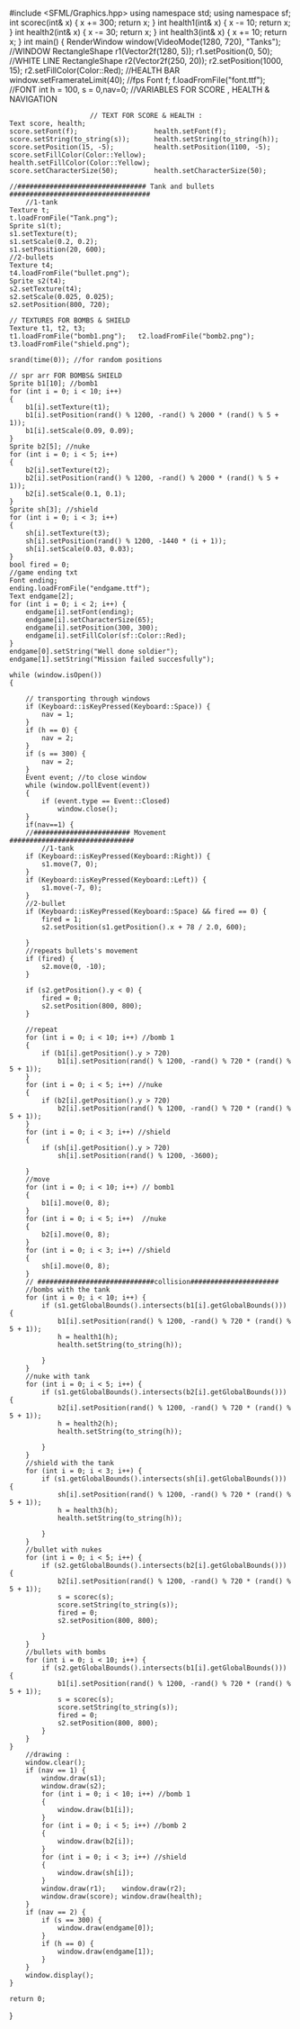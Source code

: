 #include <SFML/Graphics.hpp>
using namespace std;
using namespace sf;
int scorec(int& x) {
	x += 300;
	return x;
}
int health1(int& x) {
	x -= 10;
	return x;
}
int health2(int& x) {
	x -= 30;
	return x;
}
int health3(int& x) {
	x += 10;
	return x;
}
int main()
{
	RenderWindow window(VideoMode(1280, 720), "Tanks"); //WINDOW
	RectangleShape r1(Vector2f(1280, 5)); r1.setPosition(0, 50); //WHITE LINE
	RectangleShape r2(Vector2f(250, 20)); r2.setPosition(1000, 15); r2.setFillColor(Color::Red); //HEALTH BAR
	window.setFramerateLimit(40); //fps
	Font f; f.loadFromFile("font.ttf"); //FONT
	int h = 100, s = 0,nav=0; //VARIABLES FOR SCORE , HEALTH & NAVIGATION

						// TEXT FOR SCORE & HEALTH :
	Text score, health;
	score.setFont(f);					health.setFont(f);
	score.setString(to_string(s));	    health.setString(to_string(h));
	score.setPosition(15, -5);		    health.setPosition(1100, -5);
	score.setFillColor(Color::Yellow);  health.setFillColor(Color::Yellow);
	score.setCharacterSize(50);		    health.setCharacterSize(50);
	
	//################################ Tank and bullets ###################################
		//1-tank
	Texture t;
	t.loadFromFile("Tank.png");
	Sprite s1(t);
	s1.setTexture(t);
	s1.setScale(0.2, 0.2);
	s1.setPosition(20, 600);
	//2-bullets
	Texture t4;
	t4.loadFromFile("bullet.png");
	Sprite s2(t4);
	s2.setTexture(t4);
	s2.setScale(0.025, 0.025);
	s2.setPosition(800, 720);

	// TEXTURES FOR BOMBS & SHIELD
	Texture t1, t2, t3;
	t1.loadFromFile("bomb1.png"); 	t2.loadFromFile("bomb2.png"); 	t3.loadFromFile("shield.png");

	srand(time(0)); //for random positions 

	// spr arr FOR BOMBS& SHIELD
	Sprite b1[10]; //bomb1
	for (int i = 0; i < 10; i++)
	{
		b1[i].setTexture(t1);
		b1[i].setPosition(rand() % 1200, -rand() % 2000 * (rand() % 5 + 1));
		b1[i].setScale(0.09, 0.09);
	}
	Sprite b2[5]; //nuke
	for (int i = 0; i < 5; i++)
	{
		b2[i].setTexture(t2);
		b2[i].setPosition(rand() % 1200, -rand() % 2000 * (rand() % 5 + 1));
		b2[i].setScale(0.1, 0.1);
	}
	Sprite sh[3]; //shield
	for (int i = 0; i < 3; i++)
	{
		sh[i].setTexture(t3);
		sh[i].setPosition(rand() % 1200, -1440 * (i + 1));
		sh[i].setScale(0.03, 0.03);
	}
	bool fired = 0;
	//game ending txt
	Font ending;
	ending.loadFromFile("endgame.ttf");
	Text endgame[2];
	for (int i = 0; i < 2; i++) {
		endgame[i].setFont(ending);
		endgame[i].setCharacterSize(65);
		endgame[i].setPosition(300, 300);
		endgame[i].setFillColor(sf::Color::Red);
	}
	endgame[0].setString("Well done soldier");
	endgame[1].setString("Mission failed succesfully");

	while (window.isOpen())
	{

		// transporting through windows
		if (Keyboard::isKeyPressed(Keyboard::Space)) {
			nav = 1;
		}
		if (h == 0) {
			nav = 2;
		}
		if (s == 300) {
			nav = 2;
		}
		Event event; //to close window
		while (window.pollEvent(event))
		{
			if (event.type == Event::Closed)
				window.close();
		}
	    if(nav==1) {
		//######################## Movement ###############################
			//1-tank
		if (Keyboard::isKeyPressed(Keyboard::Right)) {
			s1.move(7, 0);
		}
		if (Keyboard::isKeyPressed(Keyboard::Left)) {
			s1.move(-7, 0);
		}
		//2-bullet
		if (Keyboard::isKeyPressed(Keyboard::Space) && fired == 0) {
			fired = 1;
			s2.setPosition(s1.getPosition().x + 78 / 2.0, 600);

		}
		//repeats bullets's movement
		if (fired) {
			s2.move(0, -10);
		}

		if (s2.getPosition().y < 0) {
			fired = 0;
			s2.setPosition(800, 800);
		}

		//repeat 
		for (int i = 0; i < 10; i++) //bomb 1
		{
			if (b1[i].getPosition().y > 720)
				b1[i].setPosition(rand() % 1200, -rand() % 720 * (rand() % 5 + 1));
		}
		for (int i = 0; i < 5; i++) //nuke
		{
			if (b2[i].getPosition().y > 720)
				b2[i].setPosition(rand() % 1200, -rand() % 720 * (rand() % 5 + 1));
		}
		for (int i = 0; i < 3; i++) //shield
		{
			if (sh[i].getPosition().y > 720)
				sh[i].setPosition(rand() % 1200, -3600);

		}
		//move
		for (int i = 0; i < 10; i++) // bomb1
		{
			b1[i].move(0, 8);
		}
		for (int i = 0; i < 5; i++)  //nuke
		{
			b2[i].move(0, 8);
		}
		for (int i = 0; i < 3; i++) //shield
		{
			sh[i].move(0, 8);
		}
		// #############################collision######################
		//bombs with the tank
		for (int i = 0; i < 10; i++) {
			if (s1.getGlobalBounds().intersects(b1[i].getGlobalBounds())) {
				b1[i].setPosition(rand() % 1200, -rand() % 720 * (rand() % 5 + 1));
				h = health1(h);
				health.setString(to_string(h));

			}
		}
		//nuke with tank
		for (int i = 0; i < 5; i++) {
			if (s1.getGlobalBounds().intersects(b2[i].getGlobalBounds())) {
				b2[i].setPosition(rand() % 1200, -rand() % 720 * (rand() % 5 + 1));
				h = health2(h);
				health.setString(to_string(h));

			}
		}
		//shield with the tank
		for (int i = 0; i < 3; i++) {
			if (s1.getGlobalBounds().intersects(sh[i].getGlobalBounds())) {
				sh[i].setPosition(rand() % 1200, -rand() % 720 * (rand() % 5 + 1));
				h = health3(h);
				health.setString(to_string(h));

			}
		}
		//bullet with nukes
		for (int i = 0; i < 5; i++) {
			if (s2.getGlobalBounds().intersects(b2[i].getGlobalBounds())) {
				b2[i].setPosition(rand() % 1200, -rand() % 720 * (rand() % 5 + 1));
				s = scorec(s);
				score.setString(to_string(s));
				fired = 0;
				s2.setPosition(800, 800);

			}
		}
		//bullets with bombs
		for (int i = 0; i < 10; i++) {
			if (s2.getGlobalBounds().intersects(b1[i].getGlobalBounds())) {
				b1[i].setPosition(rand() % 1200, -rand() % 720 * (rand() % 5 + 1));
				s = scorec(s);
				score.setString(to_string(s));
				fired = 0;
				s2.setPosition(800, 800);
			}
		}
	}
		//drawing :
		window.clear();
		if (nav == 1) {
			window.draw(s1);
			window.draw(s2);
			for (int i = 0; i < 10; i++) //bomb 1
			{
				window.draw(b1[i]);
			}
			for (int i = 0; i < 5; i++) //bomb 2
			{
				window.draw(b2[i]);
			}
			for (int i = 0; i < 3; i++) //shield
			{
				window.draw(sh[i]);
			}
			window.draw(r1);	window.draw(r2);
			window.draw(score);	window.draw(health);
		}
		if (nav == 2) {
			if (s == 300) {
				window.draw(endgame[0]);
			}
			if (h == 0) {
				window.draw(endgame[1]);
			}
		}
		window.display();
	}

	return 0;
}
